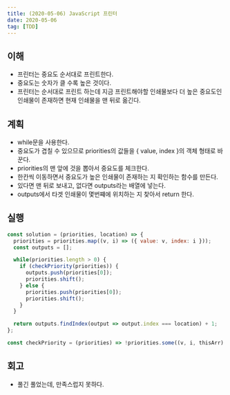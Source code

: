 ```yaml
---
title: (2020-05-06) JavaScript 프린터
date: 2020-05-06
tag: [TDD]
---
```


## 이해

- 프린터는 중요도 순서대로 프린트한다.
- 중요도는 숫자가 클 수록 높은 것이다.
- 프린터는 순서대로 프린트 하는데 지금 프린트해야할 인쇄물보다 더 높은 중요도인 인쇄물이 존재하면 현재 인쇄물을 맨 뒤로 옮긴다.

## 계획

- while문을 사용한다.
- 중요도가 겹칠 수 있으므로 priorities의 값들을 { value, index }의 객체 형태로 바꾼다.
- priorities의 맨 앞에 것을 뽑아서 중요도를 체크한다.
- 한칸씩 이동하면서 중요도가 높은 인쇄물이 존재하는 지 확인하는 함수를 만든다.
- 있다면 맨 뒤로 보내고, 없다면 outputs라는 배열에 넣는다.
- outputs에서 타겟 인쇄물이 몇번쨰에 위치하는 지 찾아서 return 한다.

## 실행

```javascript
const solution = (priorities, location) => {
  priorities = priorities.map((v, i) => ({ value: v, index: i }));
  const outputs = [];

  while(priorities.length > 0) {
    if (checkPriority(priorities)) {
      outputs.push(priorities[0]);
      priorities.shift();
    } else {
      priorities.push(priorities[0]);
      priorities.shift();
    }
  }

  return outputs.findIndex(output => output.index === location) + 1;
};

const checkPriority = (priorities) => !priorities.some((v, i, thisArr) => thisArr[0].value < v.value);
```

## 회고

- 풀긴 풀었는데, 만족스럽지 못하다.
